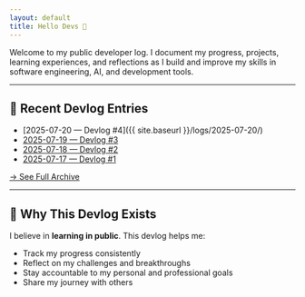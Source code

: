 ```yaml
---
layout: default
title: Hello Devs 📓
---
```


<link rel="stylesheet" href="{{ '/assets/css/style.css' | relative_url }}">

<span id="typed-welcome">Welcome to my public developer log. I document my progress, projects, learning experiences, and reflections as I build and improve my skills in software engineering, AI, and development tools.</span>

---

## 📅 Recent Devlog Entries
- [2025-07-20 — Devlog #4]({{ site.baseurl }}/logs/2025-07-20/)
- [2025-07-19 — Devlog #3]({{site.baseurl}}/logs/2025-07-19/)
- [2025-07-18 — Devlog #2]({{site.baseurl}}/logs/2025-07-18/)
- [2025-07-17 — Devlog #1]({{site.baseurl}}/logs/2025-07-17/)

[→ See Full Archive]({{site.baseurl}}/archive/)

---

## 🎯 Why This Devlog Exists
I believe in **learning in public**.
This devlog helps me:
- Track my progress consistently
- Reflect on my challenges and breakthroughs
- Stay accountable to my personal and professional goals
- Share my journey with others
